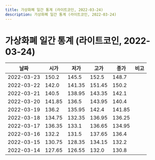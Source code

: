 ```yaml
---
title: 가상화폐 일간 통계 (라이트코인, 2022-03-24)
description: 가상화폐 일간 통계 (라이트코인, 2022-03-24)
---
```



가상화폐 일간 통계 (라이트코인, 2022-03-24)
===

|날짜|시가|저가|고가|종가|비고|
|--|--|--|--|--|--|
|2022-03-23|150.2|145.5|152.5|148.7|    |
|2022-03-22|142.0|141.35|151.45|150.2|    |
|2022-03-21|140.5|138.95|143.35|142.1|    |
|2022-03-20|141.85|136.5|143.95|140.4|    |
|2022-03-19|136.2|135.95|142.4|141.85|    |
|2022-03-18|134.75|132.35|136.95|136.25|    |
|2022-03-17|136.35|133.1|136.65|134.95|    |
|2022-03-16|132.2|131.5|137.65|136.4|    |
|2022-03-15|130.75|128.35|134.15|132.2|    |
|2022-03-14|127.65|126.55|132.0|130.8|    |
